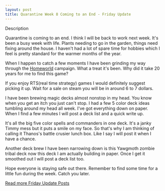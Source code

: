 ```yaml
---
layout: post
title: Quarantine Week 8 Coming to an End - Friday Update
---
```


Description

Quarantine is coming to an end. I think I will be back to work next week. It's been a busy week with life. Plants needing to go in the garden, things need fixing around the house. I haven't had a lot of spare time for hobbies which I feel is pretty standard for the warmer months of the year.

When I happen to catch a few moments I have been grinding my way through the [Homeworld](https://store.steampowered.com/app/244160/Homeworld_Remastered_Collection/) campaign. What a treat it's been. Why did it take 20 years for me to find this game?

If you enjoy RTS(real time strategy) games I would definitely suggest picking it up. Wait for a sale on steam you will be in around 6 to 7 dollars.

I have been brewing magic decks almost nonstop in my head. You know when you get an itch you just can't stop. I had a few 5 color deck ideas tumbling around my head all week. I've got everything down on paper. When I find a few minutes I will post a deck list and a quick write up. 

It's all the big five color spells and commanders in one deck. It's a janky Timmy mess but it puts a smile on my face. So that's why I am thinking of calling it Thanos's battle crusier lunch box. Like I say I will post it when I have a chance.

Another deck brew I have been narrowing down is this Yawgmoth zombie tribal deck now this deck I am actually building in paper. Once I get it smoothed out I will post a deck list too.

Hope everyone is staying safe out there. Remember to find some time for a little fun during the week. Catch you later.

[Read more Friday Update Posts](https://tactictalisman.github.io/friday/)
